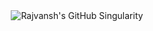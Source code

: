 <div align="center">
  <img src="https://raw.githubusercontent.com/Rajvansh-1/Rajvansh-1/main/singularity.svg" alt="Rajvansh's GitHub Singularity"/>
</div>
